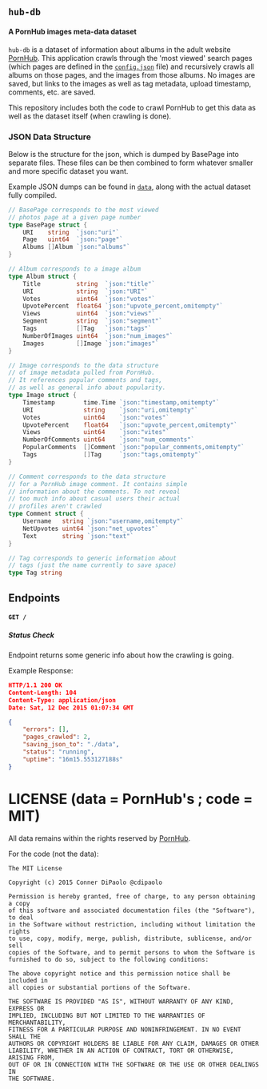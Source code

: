 ## `hub-db`
#### A PornHub images meta-data dataset

`hub-db` is a dataset of information about albums in the adult website [PornHub](pornhub.com). This application crawls through the 'most viewed' search pages (which pages are defined in the [`config.json`](config.json) file) and recursively crawls all albums on those pages, and the images from those albums. No images are saved, but links to the images as well as tag metadata, upload timestamp, comments, etc. are saved.

This repository includes both the code to crawl PornHub to get this data as well as the dataset itself (when crawling is done).

### JSON Data Structure

Below is the structure for the json, which is dumped by BasePage into separate files. These files can be then combined to form whatever smaller and more specific dataset you want.

Example JSON dumps can be found in [`data`](data/), along with the actual dataset fully compiled.

```go
// BasePage corresponds to the most viewed
// photos page at a given page number
type BasePage struct {
	URI    string  `json:"uri"`
	Page   uint64  `json:"page"`
	Albums []Album `json:"albums"`
}

// Album corresponds to a image album
type Album struct {
	Title          string  `json:"title"`
	URI            string  `json:"URI"`
	Votes          uint64  `json:"votes"`
	UpvotePercent  float64 `json:"upvote_percent,omitempty"`
	Views          uint64  `json:"views"`
	Segment        string  `json:"segment"`
	Tags           []Tag   `json:"tags"`
	NumberOfImages uint64  `json:"num_images"`
	Images         []Image `json:"images"`
}

// Image corresponds to the data structure
// of image metadata pulled from PornHub.
// It references popular comments and tags,
// as well as general info about popularity.
type Image struct {
	Timestamp        time.Time `json:"timestamp,omitempty"`
	URI              string    `json:"uri,omitempty"`
	Votes            uint64    `json:"votes"`
	UpvotePercent    float64   `json:"upvote_percent,omitempty"`
	Views            uint64    `json:"vites"`
	NumberOfComments uint64    `json:"num_comments"`
	PopularComments  []Comment `json:"popular_comments,omitempty"`
	Tags             []Tag     `json:"tags,omitempty"`
}

// Comment corresponds to the data structure
// for a PornHub image comment. It contains simple
// information about the comments. To not reveal
// too much info about casual users their actual
// profiles aren't crawled
type Comment struct {
	Username   string `json:"username,omitempty"`
	NetUpvotes uint64 `json:"net_upvotes"`
	Text       string `json:"text"`
}

// Tag corresponds to generic information about
// tags (just the name currently to save space)
type Tag string
```

## Endpoints

#### `GET /`
##### Status Check

Endpoint returns some generic info about how the crawling is going.

Example Response:

```json
HTTP/1.1 200 OK
Content-Length: 104
Content-Type: application/json
Date: Sat, 12 Dec 2015 01:07:34 GMT

{
    "errors": [],
    "pages_crawled": 2,
    "saving_json_to": "./data",
    "status": "running",
    "uptime": "16m15.553127188s"
}
```

# LICENSE (data = PornHub's ; code = MIT)

All data remains within the rights reserved by [PornHub](http://www.pornhub.com/information#terms).

For the code (not the data):

```
The MIT License

Copyright (c) 2015 Conner DiPaolo @cdipaolo

Permission is hereby granted, free of charge, to any person obtaining a copy
of this software and associated documentation files (the "Software"), to deal
in the Software without restriction, including without limitation the rights
to use, copy, modify, merge, publish, distribute, sublicense, and/or sell
copies of the Software, and to permit persons to whom the Software is
furnished to do so, subject to the following conditions:

The above copyright notice and this permission notice shall be included in
all copies or substantial portions of the Software.

THE SOFTWARE IS PROVIDED "AS IS", WITHOUT WARRANTY OF ANY KIND, EXPRESS OR
IMPLIED, INCLUDING BUT NOT LIMITED TO THE WARRANTIES OF MERCHANTABILITY,
FITNESS FOR A PARTICULAR PURPOSE AND NONINFRINGEMENT. IN NO EVENT SHALL THE
AUTHORS OR COPYRIGHT HOLDERS BE LIABLE FOR ANY CLAIM, DAMAGES OR OTHER
LIABILITY, WHETHER IN AN ACTION OF CONTRACT, TORT OR OTHERWISE, ARISING FROM,
OUT OF OR IN CONNECTION WITH THE SOFTWARE OR THE USE OR OTHER DEALINGS IN
THE SOFTWARE.
```

